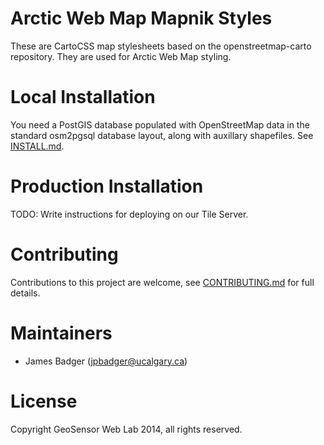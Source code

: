 # Arctic Web Map Mapnik Styles

These are CartoCSS map stylesheets based on the openstreetmap-carto repository. They are used for Arctic Web Map styling.

# Local Installation

You need a PostGIS database populated with OpenStreetMap data in the standard osm2pgsql database layout, along with auxillary shapefiles. See [INSTALL.md](INSTALL.md).

# Production Installation

TODO: Write instructions for deploying on our Tile Server.

# Contributing

Contributions to this project are welcome, see [CONTRIBUTING.md](CONTRIBUTING.md) for full details.

# Maintainers

* James Badger (jpbadger@ucalgary.ca)

# License

Copyright GeoSensor Web Lab 2014, all rights reserved.

